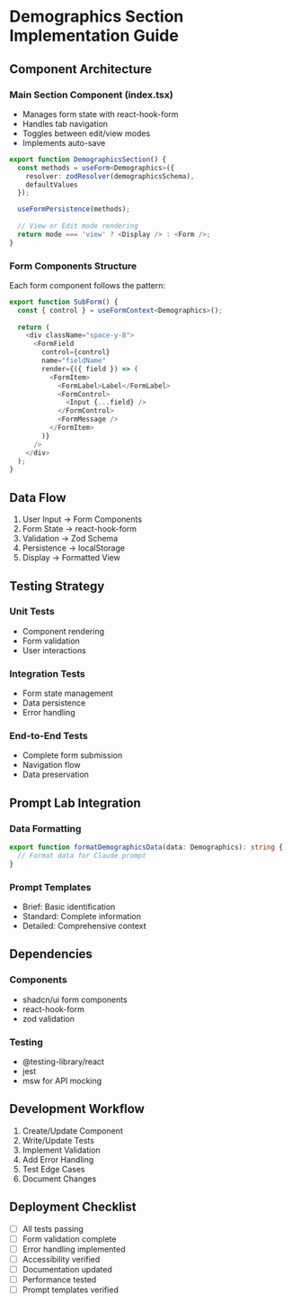 # Demographics Section Implementation Guide

## Component Architecture

### Main Section Component (index.tsx)
- Manages form state with react-hook-form
- Handles tab navigation
- Toggles between edit/view modes
- Implements auto-save

```typescript
export function DemographicsSection() {
  const methods = useForm<Demographics>({
    resolver: zodResolver(demographicsSchema),
    defaultValues
  });

  useFormPersistence(methods);
  
  // View or Edit mode rendering
  return mode === 'view' ? <Display /> : <Form />;
}
```

### Form Components Structure
Each form component follows the pattern:
```typescript
export function SubForm() {
  const { control } = useFormContext<Demographics>();
  
  return (
    <div className="space-y-8">
      <FormField
        control={control}
        name="fieldName"
        render={({ field }) => (
          <FormItem>
            <FormLabel>Label</FormLabel>
            <FormControl>
              <Input {...field} />
            </FormControl>
            <FormMessage />
          </FormItem>
        )}
      />
    </div>
  );
}
```

## Data Flow

1. User Input → Form Components
2. Form State → react-hook-form
3. Validation → Zod Schema
4. Persistence → localStorage
5. Display → Formatted View

## Testing Strategy

### Unit Tests
- Component rendering
- Form validation
- User interactions

### Integration Tests
- Form state management
- Data persistence
- Error handling

### End-to-End Tests
- Complete form submission
- Navigation flow
- Data preservation

## Prompt Lab Integration

### Data Formatting
```typescript
export function formatDemographicsData(data: Demographics): string {
  // Format data for Claude prompt
}
```

### Prompt Templates
- Brief: Basic identification
- Standard: Complete information
- Detailed: Comprehensive context

## Dependencies

### Components
- shadcn/ui form components
- react-hook-form
- zod validation

### Testing
- @testing-library/react
- jest
- msw for API mocking

## Development Workflow

1. Create/Update Component
2. Write/Update Tests
3. Implement Validation
4. Add Error Handling
5. Test Edge Cases
6. Document Changes

## Deployment Checklist

- [ ] All tests passing
- [ ] Form validation complete
- [ ] Error handling implemented
- [ ] Accessibility verified
- [ ] Documentation updated
- [ ] Performance tested
- [ ] Prompt templates verified